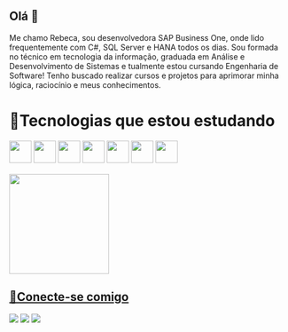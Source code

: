 ## Olá 👋 
Me chamo Rebeca, sou desenvolvedora SAP Business One, onde lido frequentemente com C#, SQL Server e HANA todos os dias. Sou formada no técnico em tecnologia da informação, graduada em Análise e Desenvolvimento de Sistemas e tualmente estou cursando Engenharia de Software!
Tenho buscado realizar cursos e projetos para aprimorar minha lógica, raciocínio e meus conhecimentos.


# 📗Tecnologias que estou estudando 
<div style="display: inline_block">
<img aling="center" heigth="30" width="40" src="https://icongr.am/devicon/html5-original.svg?size=128&color=currentColor">
<img aling="center" heigth="30" width="40" src="https://icongr.am/devicon/css3-original.svg?size=128&color=currentColor">
<img aling="center" heigth="30" width="40" src="https://icongr.am/devicon/javascript-original.svg?size=128&color=currentColor">
<img aling="center" heigth="30" width="40" src="https://icongr.am/devicon/typescript-original.svg?size=128&color=currentColor">
<img aling="center" heigth="30" width="40" src="https://icongr.am/devicon/angularjs-original.svg?size=128&color=currentColor">
<img aling="center" heigth="30" width="40" src="https://icongr.am/devicon/csharp-original.svg?size=128&color=currentColor">
<img aling="center" heigth="30" width="40" src="https://icongr.am/devicon/git-original.svg?size=128&color=currentColor">
</div>

<br>

<div>
<a href="https://github.com/rebecafanti">
<img height="180cm" src="https://github-readme-stats-git-masterrstaa-rickstaa.vercel.app/api/top-langs/?username=rebecafanti&layout=compact&bg_color=000&border_color=30A3DC&title_color=E94D5F&text_color=FFF">
</div>

## 📲Conecte-se comigo 
<div style="display: inline_block">
  
[<img src="https://img.shields.io/badge/LinkedIn-0077B5?style=for-the-badge&logo=linkedin&logoColor=white">](https://www.linkedin.com/public-profile/settings?lipi=urn%3Ali%3Apage%3Ad_flagship3_profile_self_edit_contact-info%3BxjxmedJRRryBX5bgEA3vGQ%3D%3D)
[<img src="https://img.shields.io/badge/Gmail-333333?style=for-the-badge&logo=gmail&logoColor=red">](https://www.gmail.com/rebecalopesfanti2/)
[<img src="https://img.shields.io/badge/-Meu%20Perfil%20na%20DIO-30A3DC?style=for-the-badge">](https://www.dio.me/users/rebecalopesfanti2)
</div>







